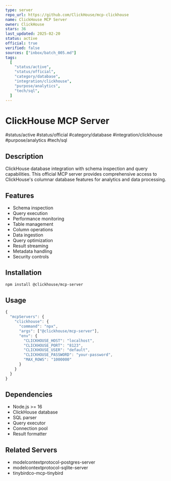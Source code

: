 ```yaml
---
type: server
repo_url: https://github.com/ClickHouse/mcp-clickhouse
name: ClickHouse MCP Server
owner: ClickHouse
stars: 36
last_updated: 2025-02-20
status: active
official: true
verified: false
sources: ["inbox/batch_005.md"]
tags:
  [
    "status/active",
    "status/official",
    "category/database",
    "integration/clickhouse",
    "purpose/analytics",
    "tech/sql",
  ]
---
```


# ClickHouse MCP Server

#status/active #status/official #category/database #integration/clickhouse #purpose/analytics #tech/sql

## Description

ClickHouse database integration with schema inspection and query capabilities. This official MCP server provides comprehensive access to ClickHouse's columnar database features for analytics and data processing.

## Features

- Schema inspection
- Query execution
- Performance monitoring
- Table management
- Column operations
- Data ingestion
- Query optimization
- Result streaming
- Metadata handling
- Security controls

## Installation

```bash
npm install @clickhouse/mcp-server
```

## Usage

```javascript
{
  "mcpServers": {
    "clickhouse": {
      "command": "npx",
      "args": ["@clickhouse/mcp-server"],
      "env": {
        "CLICKHOUSE_HOST": "localhost",
        "CLICKHOUSE_PORT": "8123",
        "CLICKHOUSE_USER": "default",
        "CLICKHOUSE_PASSWORD": "your-password",
        "MAX_ROWS": "1000000"
      }
    }
  }
}
```

## Dependencies

- Node.js >= 16
- ClickHouse database
- SQL parser
- Query executor
- Connection pool
- Result formatter

## Related Servers

- modelcontextprotocol-postgres-server
- modelcontextprotocol-sqlite-server
- tinybirdco-mcp-tinybird
